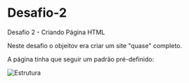 # Desafio-2
 Desafio 2 - Criando Página HTML

Neste desafio o objeitov era criar um site "quase" completo.

A página tinha que seguir um padrão pré-definido:

![Estrutura](https://i.stack.imgur.com/9jI6f.gif)

